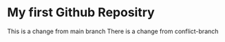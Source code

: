 # My first Github Repositry 
This is a change from main branch
There is a change from conflict-branch

